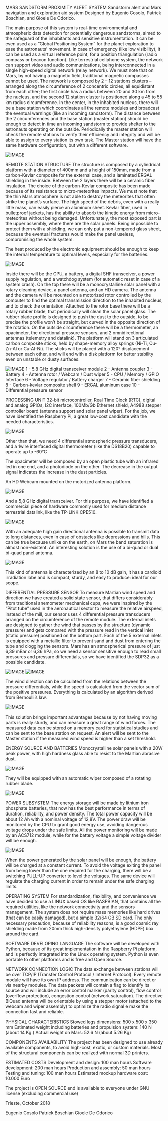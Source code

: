 MARS SANDSTORM PROXIMITY ALERT SYSTEM
Sandstorm alert and Mars navigation and exploration aid system
Designed by Eugenio Cosolo, Patrick Boschian, and Gioele De Odorico.

The main purpose of this system is real-time environmental and atmospheric data detection for potentially dangerous sandstorms, aimed to the safeguard of the inhabitants and sensitive instrumentation.
It can be even used as a “Global Positioning System” for the planet exploration to ease the astronauts’ movement. In case of emergency (like low visibility), it can be used as a virtual reference point, for a position triangulation (radio compass or beacon function).
Like terrestrial cellphone system, the network can support video and audio communications, being interconnected in a single high-speed digital network (relay network). We must note that on Mars, by not having a magnetic field, traditional magnetic compasses cannot be used.
The network is composed by 2 – 12 stations clusters – arranged along the circumference of 2 concentric circles, all equidistant from each other; the first circle has a radius between 20 and 30 km from the nucleus, and the second 12 station cluster is positioned along a 45 to 55 km radius circumference. 
In the center, in the inhabited nucleus, there will be a base station which coordinates all the remote modules and broadcast the eventual warnings (like an incoming sandstorm). The distance between the 2 circumferences and the base station (master station) should be enough to detect in time an incoming sandstorm to provide shelter to the astronauts operating on the outside. Periodically the master station will check the remote stations to verify their efficiency and integrity and will be able to assign to every station its own task.
The Master station will have the same hardware configuration, but with a different software.

![IMAGE](https://github.com/anonymus00/MSSPAS/blob/master/Images/CrownConfiguration.jpg)

REMOTE STATION STRUCTURE
The structure is composed by a cylindrical platform with a diameter of 400mm and a height of 150mm, made from a carbon-Kevlar composite for the external case, and a laminated ERGAL shielding in the inside. Between the 2 layers there will be a ceramic fiber insulation.
The choice of the carbon-Kevlar composite has been made because of its resistance to micro-meteorites impacts.
We must note that the thin Mars atmosphere is not able to destroy the meteorites that often strike the planet’s surface. The high speed of the debris, even with a really little mass, can easily pierce an aluminum sheet.
Kevlar fiber, used in bulletproof jackets, has the ability to absorb the kinetic energy from micro-meteorites without being damaged.
Unfortunately, the most exposed part is the upper assembly, where there are the solar panels. Being impossible to protect them with a shielding, we can only put a non-tempered glass sheet, because the eventual fractures would make the panel useless, compromising the whole system.

The heat produced by the electronic equipment should be enough to keep the internal temperature to optimal levels, especially for the batteries.

![IMAGE](https://github.com/anonymus00/MSSPAS/blob/master/Images/GlobalView2.png)

Inside there will be the CPU, a battery, a digital SHF transceiver, a power supply regulation, and a watchdog system (for automatic reset in case of a system crash).
On the top there will be a monocrystalline solar panel with a rotary cleaning device, a panel antenna, and an HD camera.
The antenna and the camera will be mounted on a motorized rotor controlled by the computer to find the optimal transmission direction to the inhabited nucleus, and to check the orientation. Attached to the rotor base there will be a rotary rubber blade, that periodically will clean the solar panel glass. The rubber blade profile is designed to push the dust to the outside, to be precise the profile won’t be straight, but curved in the opposite direction of the rotation.
On the outside circumference there will be a thermometer, an opacimeter, the directional pressure sensors, and 2 omnidirectional antennas (telemetry and datalink).
The platform will stand on 3 articulated carbon composite sticks, held by shape-memory alloy springs (Ni-Ti, Cu-Zn-Al or Cu-Al-Ni).
The sticks will be placed with a 120° displacement between each other, and will end with a disk platform for better stability even on unstable or dusty surfaces.

![IMAGE](https://github.com/anonymus00/MSSPAS/blob/master/Images/InternalLayout.jpg)
1 - 5.8 GHz digital transceiver module
2 - Antenna coupler
3 - Battery
4 - Antenna rotor / Webcam / Dust wiper
5 - CPU / Memory / GPIO Interface
6 - Voltage regulator / Battery charger
7 - Ceramic fiber shielding
8 - Carbon-kevlar composite shell
9 - ERGAL aluminum case
10 - Differential pressure sensor

PROCESSING UNIT
32-bit microcontroller, Real Time Clock (RTC), digital and analog GPIOs, I2C interface, 100Mb/Gb Ethernet shield, A4988 stepper controller board (antenna support and solar panel wiper).
For the job, we have identified the Raspberry Pi, a great low-cost candidate with the needed characteristics.

![IMAGE](https://github.com/anonymus00/MSSPAS/blob/master/Images/RaspberryPi.jpg)

Other than that, we need 4 differential atmospheric pressure transducers, and a 1wire interfaced digital thermometer (like the DS18B20) capable to operate up to -60°C

The opacimeter will be composed by an open plastic tube with an infrared led in one end, and a photodiode on the other. The decrease in the output signal indicates the increase in the dust particles.

An HD Webcam mounted on the motorized antenna platform.

![IMAGE](https://github.com/anonymus00/MSSPAS/blob/master/Images/Webcam.jpg)

And a 5,8 GHz digital transceiver. For this purpose, we have identified a commercial piece of hardware commonly used for medium distance terrestrial datalink, like the TP-LINK CPE510.

![IMAGE](https://github.com/anonymus00/MSSPAS/blob/master/Images/DigitalTransciever.jpg)

With an adequate high gain directional antenna is possible to transmit data to long distances, even in case of obstacles like depressions and hills. This can be true because unlike on the earth, on Mars the band saturation is almost non-existent.
An interesting solution is the use of a bi-quad or dual bi-quad panel antenna.

![IMAGE](https://github.com/anonymus00/MSSPAS/blob/master/Images/Antenna.jpg)

This kind of antenna is characterized by an 8 to 10 dB gain, it has a cardioid irradiation lobe and is compact, sturdy, and easy to produce: ideal for our scope.

DIFFERENTIAL PRESSURE SENSOR
To measure Martian wind speed and direction we have created a solid state sensor, that differs considerably from traditional anemometer mechanical cups, we were inspired by the “Pitot tube” used in the aeronautical sector to measure the relative airspeed, instead of the mill, our sensor uses 4 differential pressure transducers arranged on the circumference of the remote module.
The external inlets are designed to gather the wind that passes by the structure (dynamic pressure) and gets compared with the pressure read in the vertical inlet (static pressure) positioned on the bottom part. Each of the 5 external inlets is equipped with a metallic filter to prevent sand and dust from entering the tube and clogging the sensors.
Mars has an atmospherical pressure of just 6,39 mBar or 6,36 hPa, so we need a sensor sensitive enough to read small pressures and pressure differentials, so we have identified the SDP32 as a possible candidate.

![IMAGE](https://github.com/anonymus00/MSSPAS/blob/master/Images/PressureSensor.jpg)
![IMAGE](hhttps://github.com/anonymus00/MSSPAS/blob/master/Images/PressureSensorDatasheet.jpg)

The wind direction can be calculated from the relations between the pressure differentials, while the speed is calculated from the vector sum of the positive pressures. Everything is calculated by an algorithm derived from Bernoulli’s law.

![IMAGE](https://github.com/anonymus00/MSSPAS/blob/master/Images/Bernoulli.png)

This solution brings important advantages because by not having moving parts is really sturdy, and can measure a great range of wind forces.
The measured data can be stored on a memory card for statistical studies and can be sent to the base station on request. 
An alert will be sent to the Master station if the measured wind speed is higher than a set threshold.

ENERGY SOURCE AND BATTERIES
Monocrystalline solar panels with a 20W peak power, with high hardness glass able to resist to the Martian abrasive dust.

![IMAGE](https://github.com/anonymus00/MSSPAS/blob/master/Images/SolarCell.jpg)

They will be equipped with an automatic wiper composed of a rotating rubber blade.

![IMAGE](https://github.com/anonymus00/MSSPAS/blob/master/Images/PanelView.jpg)

POWER SUBSYSTEM
The energy storage will be made by lithium iron phosphate batteries, that now has the best performance in terms of duration, reliability, and power density.
The total power capacity will be about 12 Ah with a nominal voltage of 12,8V.
The power draw will be monitored by the CPU to grant good energy use, avoiding dangerous voltage drops under the safe limits. 
All the power monitoring will be made by an ACS712 module, while for the battery voltage a simple voltage divider will be enough. 

![IMAGE](https://github.com/anonymus00/MSSPAS/blob/master/Images/Battery.jpg)

When the power generated by the solar panel will be enough, the battery will be charged at a constant current. To avoid the voltage exiting the panel from being lower than the one required for the charging, there will be a switching PULL-UP converter to level the voltages.
The same device will regulate the charging current in order to remain under the safe charging limits.


OPERATING SYSTEM
For standardization, flexibility, and convenience we have decided to use a LINUX based OS like RASPBIAN, that contains all the required utilities, like the network connectivity and the sensors management. The system does not require mass memories like hard drives (that can be easily damaged), but a simple 32/64 GB SD card. The only necessary precaution, because of reliability reasons, is a good cosmic ray shielding made from 20mm thick high-density polyethylene (HDPE) box around the card.

SOFTWARE DEVELOPING LANGUAGE
The software will be developed with Python, because of its great implementation in the Raspberry Pi platform, and is perfectly integrated into the Linux operating system. Python is even portable to other platforms and is free and Open Source.

NETWORK CONNECTION LOGIC
The data exchange between stations will be over TCP/IP (Transfer Control Protocol / Internet Protocol). Every remote module will have its own IP address. The communication can be direct or via nearby modules. The data packets will contain a flag to identify its source and will include an error control marker (parity control), flow control (overflow protection), congestion control (network saturation).
The directive BiQuad antenna will be orientable by using a stepper motor (attached to the webcam and wiper assembly) to optimize the radio signal e make the connection fast and reliable.

PHYSICAL CHARACTERISTICS
Stowed legs dimensions: 500 x 500 x 350 mm
Estimated weight including batteries and propulsion system: 140 N (about 14 Kg.)
Actual weight on Mars:  52.6 N (about 5.26 Kg)

COMPONENTS AVAILABILITY
The project has been designed to use already available components, to avoid high-cost, exotic, or custom materials.
Most of the structural components can be realized with normal 3D printers.

ESTIMATED COSTS
Development and design:    			100 man hours
Software development:          			200 man hours
Production and assembly: 			50 man hours
Testing and tuning:	     			100 man hours
Estimated mockup hardware cost:	 	10.000 Euro 		


The project is OPEN SOURCE end is available to everyone under GNU license (excluding commercial use)

Trieste, October 2018
 
Eugenio Cosolo					Patrick Boschian				Gioele De Odorico 
